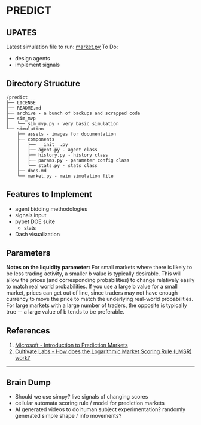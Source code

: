 # PREDICT

## UPATES
Latest simulation file to run: [market.py](https://github.com/alicexcai/predict/blob/main/simulation/market.py)
To Do:
* design agents
* implement signals

## Directory Structure

```
/predict
├── LICENSE
├── README.md
├── archive - a bunch of backups and scrapped code
├── sim_mvp
│   └── sim_mvp.py - very basic simulation
└── simulation
    ├── assets - images for documentation
    ├── components
    │   ├── __init__.py
    │   ├── agent.py - agent class
    │   ├── history.py - history class
    │   ├── params.py - parameter config class
    │   └── stats.py - stats class
    ├── docs.md
    └── market.py - main simulation file
```

## Features to Implement
* agent bidding methodologies 
* signals input
* pypet DOE suite
  * stats
* Dash visualization

## Parameters

**Notes on the liquidity parameter:**
For small markets where there is likely to be less trading activity, a smaller b value is typically desirable. This will allow the prices (and corresponding probabilities) to change relatively easily to match real world probabilities. If you use a large b value for a small market, prices can get out of line, since traders may not have enough currency to move the price to match the underlying real-world probabilities. For large markets with a large number of traders, the opposite is typically true -- a large value of b tends to be preferable.

## References
1. [Microsoft - Introduction to Prediction Markets](https://docs.microsoft.com/en-us/archive/msdn-magazine/2016/june/test-run-introduction-to-prediction-markets#the-four-key-prediction-market-equations)
2. [Cultivate Labs - How does the Logarithmic Market Scoring Rule (LMSR) work?](https://www.cultivatelabs.com/prediction-markets-guide/how-does-logarithmic-market-scoring-rule-lmsr-work)

----------
## Brain Dump

* Should we use simpy? live signals of changing scores
* cellular automata scoring rule / model for prediction markets
* AI generated videos to do human subject experimentation? randomly generated simple shape / info movements?
